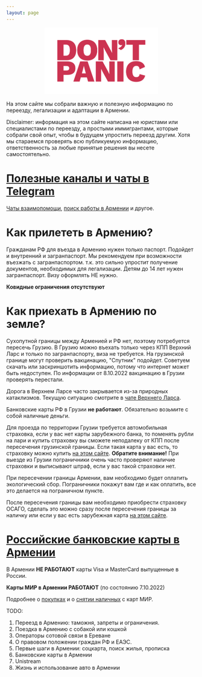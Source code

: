 ```yaml
---
layout: page
---
```


<p style="text-align: center;"><img src="/assets/panic.svg" alt="Don't panic!" width="300px"></p>

На этом сайте мы собрали важную и полезную информацию по переезду, легализации и адаптации в Армении.

Disclaimer: информация на этом сайте написана не юристами или специалистами по переезду, а простыми
иммигрантами, которые собрали свой опыт, чтобы в будущем упростить переезд другим. Хотя мы стараемся
проверять всю публикуемую информацию, ответственность за любые принятые решения вы несете самостоятельно.

# [Полезные каналы и чаты в Telegram](/telegram-groups)

[Чаты взаимопомощи](/telegram-groups#помощь-иммигрантам), [поиск работы в Армении](/telegram-groups#поиск-работы) и другое.

# Как прилететь в Армению?

Гражданам РФ для въезда в Армению нужен только паспорт. Подойдет и внутренний и загранпаспорт. Мы рекомендуем при возможности
въезжать с загранпаспортом. т.к. это сильно упростит получение документов, необходимых для легализации. Детям до 14 лет нужен
загранпаспорт. Визу оформлять НЕ нужно.

**Ковидные ограничения отсутствуют**

# Как приехать в Армению по земле?

Сухопутной границы между Арменией и РФ нет, поэтому потребуется пересечь Грузию. В Грузию можно въехать только через
КПП Верхний Ларс и только по загранпаспорту, виза не требуется. На грузинской границе могут проверить вакцинацию,
"Спутник" подойдет. Советуем скачать или заскриншотить информацию, потому что интернет может быть недоступен.
По информации от 8.10.2022 вакцинацию в Грузии проверять перестали.

Дорога в Верхнем Ларсе часто закрывается из-за природных катаклизмов. Текущую ситуацию смотрите в
[чате Верхнего Ларса](https://t.me/VerhniyLars).

Банковские карты РФ в Грузии **не работают**. Обязательно возьмите с собой наличные деньги.

Для проезда по территории Грузии требуется автомобильная страховка, если у вас нет карты зарубежного банка, то
поменять рубли на лари и купить страховку вы сможете неподалеку от КПП после пересечения грузинской границы. 
Если такая карта у вас есть, то страховку можно купить [на этом сайте](https://tpl.ge/ru). **Обратите внимание!** При выезде из Грузии
пограничники очень часто проверяют наличие страховки и выписывают штраф, если у вас такой страховки нет.

При пересечении границы Армении, вам необходимо будет оплатить экологический сбор. Пограничники покажут вам где и как оплатить,
все это делается на пограничном пункте.

После пересечения границы вам необходимо приобрести страховку ОСАГО, сделать это можно сразу после пересечения границы
за наличку или если у вас есть зарубежная карта [на этом сайте](https://aswa.am/).

# [Российские банковские карты в Армении](/russian-cards)

В Армении **НЕ РАБОТАЮТ** карты Visa и MasterCard выпущенные в России.

**Карты МИР в Армении РАБОТАЮТ** (по состоянию 7.10.2022)

Подробнее о [покупках](/russian-cards#особенности-работы-карт-мир-в-армении) и о
[снятии наличных](/russian-cards#снятие-наличных-с-карт-мир) с карт МИР.

TODO:

1. Переезд в Армению: таможня, запреты и ограничения.
2. Поездка в Армению с собакой или кошкой
3. Операторы сотовой связи в Ереване
5. О правовом положении граждан РФ и ЕАЭС.
6. Первые шаги в Армении: соцкарта, поиск жилья, прописка
7. Банковские карты в Армении
8. Unistream
9. Жизнь и использование авто в Армении